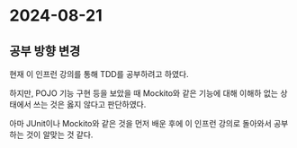 # 2024-08-21

## 공부 방향 변경

현재 이 인프런 강의를 통해 TDD를 공부하려고 하였다.

하지만, POJO 기능 구현 등을 보았을 때 Mockito와 같은 기능에 대해 이해하 없는 상태에서 쓰는 것은 옳지 않다고 판단하였다.

아마 JUnit이나 Mockito와 같은 것을 먼저 배운 후에 이 인프런 강의로 돌아와서 공부하는 것이 알맞는 것 같다.